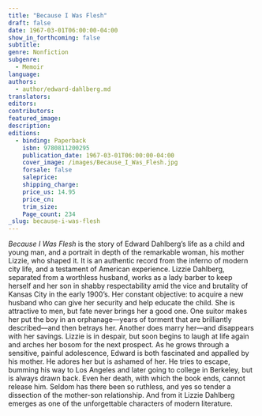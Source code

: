```yaml
---
title: "Because I Was Flesh"
draft: false
date: 1967-03-01T06:00:00-04:00
show_in_forthcoming: false
subtitle:
genre: Nonfiction
subgenre:
  - Memoir
language:
authors:
  - author/edward-dahlberg.md
translators:
editors:
contributors:
featured_image:
description:
editions:
  - binding: Paperback
    isbn: 9780811200295
    publication_date: 1967-03-01T06:00:00-04:00
    cover_image: /images/Because_I_Was_Flesh.jpg
    forsale: false
    saleprice:
    shipping_charge:
    price_us: 14.95
    price_cn:
    trim_size:
    Page_count: 234
_slug: because-i-was-flesh
---
```


_Because I Was Flesh_ is the story of Edward Dahlberg’s life as a child and young man, and a portrait in depth of the remarkable woman, his mother Lizzie, who shaped it. It is an authentic record from the inferno of modern city life, and a testament of American experience. Lizzie Dahlberg, separated from a worthless husband, works as a lady barber to keep herself and her son in shabby respectability amid the vice and brutality of Kansas City in the early 1900’s. Her constant objective: to acquire a new husband who can give her security and help educate the child. She is attractive to men, but fate never brings her a good one. One suitor makes her put the boy in an orphanage––years of torment that are brilliantly described––and then betrays her. Another does marry her––and disappears with her savings. Lizzie is in despair, but soon begins to laugh at life again and arches her bosom for the next prospect. As he grows through a sensitive, painful adolescence, Edward is both fascinated and appalled by his mother. He adores her but is ashamed of her. He tries to escape, bumming his way to Los Angeles and later going to college in Berkeley, but is always drawn back. Even her death, with which the book ends, cannot release him. Seldom has there been so ruthless, and yes so tender a dissection of the mother-son relationship. And from it Lizzie Dahlberg emerges as one of the unforgettable characters of modern literature.

